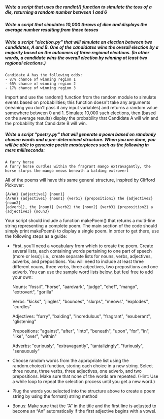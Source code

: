 ##### Write a script that uses the randint() function to simulate the toss of a die, returning a random number between 1 and 6

##### Write a script that simulates 10,000 throws of dice and displays the average number resulting from these tosses

##### Write a script “election.py” that will simulate an election between two candidates, A and B. One of the candidates wins the overall election by a majority based on the outcomes of three regional elections. (In other words, a candidate wins the overall election by winning at least two regional elections.)
    Candidate A has the following odds:
    - 87% chance of winning region 1
    - 65% chance of winning region 2
    - 17% chance of winning region 3
Import and use the random() function from the random module to simulate events based on probabilities; this function doesn't take any arguments (meaning you don't pass it any input variables) and returns a random value somewhere between 0 and 1.
Simulate 10,000 such elections, then (based on the average results) display the probability that Candidate A will win and the probability that Candidate B will win.

##### Write a script “poetry.py” that will generate a poem based on randomly chosen words and a pre-determined structure. When you are done, you will be able to generate poetic masterpieces such as the following in mere milliseconds:
    A furry horse
    A furry horse curdles within the fragrant mango extravagantly, the horse slurps the mango meows beneath a balding extrovert

All of the poems will have this same general structure, inspired by Clifford Pickover:
```
{A/An} {adjective1} {noun1}
{A/An} {adjective1} {noun1} {verb1} {preposition1} the {adjective2} {noun2}
{adverb1}, the {noun1} {verb2} the {noun2} {verb3} {preposition2} a {adjective3} {noun3}
```

Your script should include a function makePoem() that returns a multi-line string representing a complete poem. The main section of the code should simply print makePoem() to display a single poem. In order to get there, use the following steps as a guide:
- First, you’ll need a vocabulary from which to create the poem. Create several lists, each containing words pertaining to one part of speech (more or less); i.e., create separate lists for nouns, verbs, adjectives, adverbs, and prepositions. You will need to include at least three different nouns, three verbs, three adjectives, two prepositions and one adverb. You can use the sample word lists below, but feel
free to add your own:

    Nouns: "fossil", "horse", "aardvark", "judge", "chef", "mango", "extrovert", "gorilla"

    Verbs: "kicks", "jingles", "bounces", "slurps", "meows", "explodes", "curdles"

    Adjectives: "furry", "balding", "incredulous", "fragrant", "exuberant", "glistening"

    Prepositions: "against", "after", "into", "beneath", "upon", "for", "in", "like", "over", "within"

    Adverbs: "curiously", "extravagantly", "tantalizingly", "furiously", "sensuously"

- Choose random words from the appropriate list using the random.choice() function, storing each choice in a new string. Select three nouns, three verbs, three adjectives, one adverb, and two prepositions. Make sure that none of the words are repeated. (Hint: Use a while loop to repeat the selection process until you get a
new word.)

- Plug the words you selected into the structure above to create a poem string by
using the format() string method
- Bonus: Make sure that the “A” in the title and the first line is adjusted to become
an “An” automatically if the first adjective begins with a vowel.